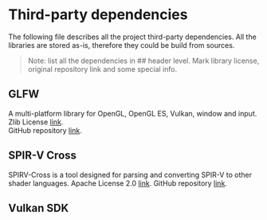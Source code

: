 # Third-party dependencies

The following file describes all the project third-party dependencies.
All the libraries are stored as-is, therefore they could be build from sources.

> Note: list all the dependencies in ## header level.
> Mark library license, original repository link and some special info.

## GLFW

A multi-platform library for OpenGL, OpenGL ES, Vulkan, window and input.  
Zlib License [link](https://github.com/glfw/glfw/blob/master/LICENSE.md).  
GitHub repository [link](https://github.com/glfw/glfw).

## SPIR-V Cross

SPIRV-Cross is a tool designed for parsing and converting SPIR-V to other shader languages.
Apache License 2.0 [link](https://github.com/KhronosGroup/SPIRV-Cross/blob/master/LICENSE).
GitHub repository [link](https://github.com/KhronosGroup/SPIRV-Cross).

## Vulkan SDK